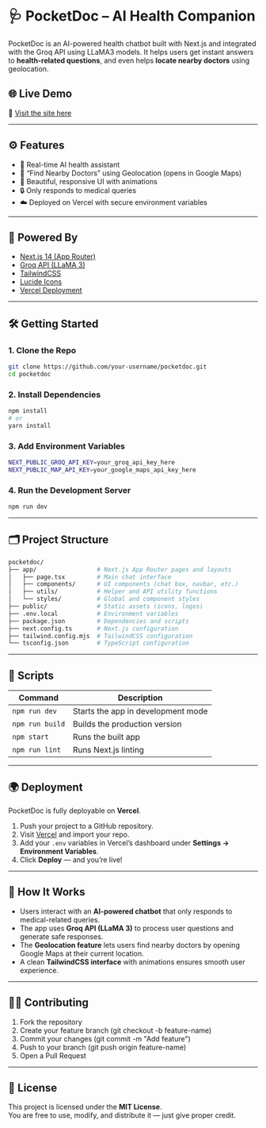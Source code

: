 # 🩺 PocketDoc – AI Health Companion

PocketDoc is an AI-powered health chatbot built with Next.js and integrated with the Groq API using LLaMA3 models. It helps users get instant answers to **health-related questions**, and even helps **locate nearby doctors** using geolocation.

## 🌐 Live Demo
🔗 [Visit the site here](https://pocket-doc-red.vercel.app)

---

## ⚙️ Features

- 🤖 Real-time AI health assistant
- 📍 “Find Nearby Doctors” using Geolocation (opens in Google Maps)
- 🎨 Beautiful, responsive UI with animations
- 🔒 Only responds to medical queries
- ☁️ Deployed on Vercel with secure environment variables

---

## 🧠 Powered By

- [Next.js 14 (App Router)](https://nextjs.org/)
- [Groq API (LLaMA 3)](https://console.groq.com/)
- [TailwindCSS](https://tailwindcss.com/)
- [Lucide Icons](https://lucide.dev/)
- [Vercel Deployment](https://vercel.com)

---

## 🛠️ Getting Started

### 1. Clone the Repo

```bash
git clone https://github.com/your-username/pocketdoc.git
cd pocketdoc
```

### 2. Install Dependencies

```bash
npm install
# or
yarn install
```

### 3. Add Environment Variables

```bash
NEXT_PUBLIC_GROQ_API_KEY=your_groq_api_key_here
NEXT_PUBLIC_MAP_API_KEY=your_google_maps_api_key_here
```

### 4. Run the Development Server

```bash
npm run dev
```
---

## 🗂️ Project Structure
```bash
pocketdoc/
├── app/                 # Next.js App Router pages and layouts
│   ├── page.tsx         # Main chat interface
│   ├── components/      # UI components (chat box, navbar, etc.)
│   ├── utils/           # Helper and API utility functions
│   └── styles/          # Global and component styles
├── public/              # Static assets (icons, logos)
├── .env.local           # Environment variables
├── package.json         # Dependencies and scripts
├── next.config.ts       # Next.js configuration
├── tailwind.config.mjs  # TailwindCSS configuration
└── tsconfig.json        # TypeScript configuration
```
---

## 🧩 Scripts

| Command         | Description                        |
| --------------- | ---------------------------------- |
| `npm run dev`   | Starts the app in development mode |
| `npm run build` | Builds the production version      |
| `npm start`     | Runs the built app                 |
| `npm run lint`  | Runs Next.js linting               |

---

## 🌍 Deployment

PocketDoc is fully deployable on **Vercel**.

1. Push your project to a GitHub repository.  
2. Visit [Vercel](https://vercel.com/) and import your repo.  
3. Add your `.env` variables in Vercel’s dashboard under **Settings → Environment Variables**.  
4. Click **Deploy** — and you’re live!

---

## 🧠 How It Works

- Users interact with an **AI-powered chatbot** that only responds to medical-related queries.  
- The app uses **Groq API (LLaMA 3)** to process user questions and generate safe responses.  
- The **Geolocation feature** lets users find nearby doctors by opening Google Maps at their current location.  
- A clean **TailwindCSS interface** with animations ensures smooth user experience.

---

## 🧑‍💻 Contributing

1. Fork the repository
2. Create your feature branch (git checkout -b feature-name)
3. Commit your changes (git commit -m "Add feature")
4. Push to your branch (git push origin feature-name)
5. Open a Pull Request

---

## 🪪 License

This project is licensed under the **MIT License**.  
You are free to use, modify, and distribute it — just give proper credit.
